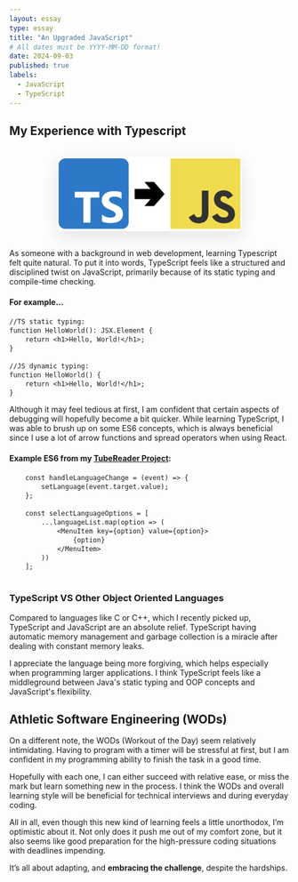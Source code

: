 ```yaml
---
layout: essay
type: essay
title: "An Upgraded JavaScript"
# All dates must be YYYY-MM-DD format!
date: 2024-09-03
published: true
labels:
  - JavaScript
  - TypeScript
---
```


## My Experience with Typescript

<br>

<style>
    .img {
        max-width: 66%;
        height: auto;
        display: block;
        margin: 0 auto;
        border-radius: 8px;
        box-shadow: 0px 10px 30px rgba(0, 0, 0, 0.1);
    }
</style>
<img class="img" src="../img/typescript/js-ts.png">

<br>

As someone with a background in web development, learning Typescript felt quite natural. To put it into words, TypeScript feels like a structured and disciplined twist on JavaScript, primarily because of its static typing and compile-time checking. 


#### For example... 
```tsx
//TS static typing:
function HelloWorld(): JSX.Element {
    return <h1>Hello, World!</h1>;
}

//JS dynamic typing:
function HelloWorld() {
    return <h1>Hello, World!</h1>;
}

```

Although it may feel tedious at first, I am confident that certain aspects of debugging will hopefully become a bit quicker. While learning TypeScript, I was able to brush up on some ES6 concepts, which is always beneficial since I use a lot of arrow functions and spread operators when using React.

#### Example ES6 from my [TubeReader Project](https://practical-software.github.io/projects/tubereader.html):
```tsx
    const handleLanguageChange = (event) => {
        setLanguage(event.target.value);
    };

    const selectLanguageOptions = [
        ...languageList.map(option => (
            <MenuItem key={option} value={option}>
                {option}
            </MenuItem>
        ))
    ];


```

### TypeScript VS Other Object Oriented Languages

Compared to languages like C or C++, which I recently picked up, TypeScript and JavaScript are an absolute relief. TypeScript having automatic memory management and garbage collection is a miracle after dealing with constant memory leaks.

I appreciate the language being more forgiving, which helps especially when programming larger applications. I think TypeScript feels like a middleground between Java's static typing and OOP concepts and JavaScript's flexibility.

## Athletic Software Engineering (WODs)

On a different note, the WODs (Workout of the Day) seem relatively intimidating. Having to program with a timer will be stressful at first, but I am confident in my programming ability to finish the task in a good time.

Hopefully with each one, I can either succeed with relative ease, or miss the mark but learn something new in the process. I think the WODs and overall learning style will be beneficial for technical interviews and during everyday coding.

All in all, even though this new kind of learning feels a little unorthodox, I’m optimistic about it. Not only does it push me out of my comfort zone, but it also seems like good preparation for the high-pressure coding situations with deadlines impending. 

It’s all about adapting, and **embracing the challenge**, despite the hardships.
